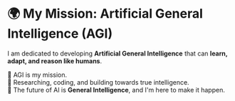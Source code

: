 # 🌍 My Mission: Artificial General Intelligence (AGI)

I am dedicated to developing **Artificial General Intelligence** that can **learn, adapt, and reason like humans**.

🚀 AGI is my mission.  
🔬 Researching, coding, and building towards true intelligence.  
🤖 The future of AI is **General Intelligence**, and I'm here to make it happen.  


